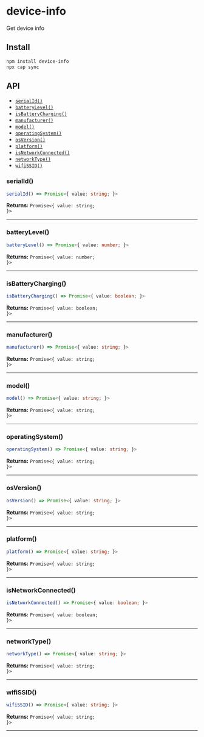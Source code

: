 # device-info

Get device info

## Install

```bash
npm install device-info
npx cap sync
```

## API

<docgen-index>

* [`serialId()`](#serialid)
* [`batteryLevel()`](#batterylevel)
* [`isBatteryCharging()`](#isbatterycharging)
* [`manufacturer()`](#manufacturer)
* [`model()`](#model)
* [`operatingSystem()`](#operatingsystem)
* [`osVersion()`](#osversion)
* [`platform()`](#platform)
* [`isNetworkConnected()`](#isnetworkconnected)
* [`networkType()`](#networktype)
* [`wifiSSID()`](#wifissid)

</docgen-index>

<docgen-api>
<!--Update the source file JSDoc comments and rerun docgen to update the docs below-->

### serialId()

```typescript
serialId() => Promise<{ value: string; }>
```

**Returns:** <code>Promise&lt;{ value: string; }&gt;</code>

--------------------


### batteryLevel()

```typescript
batteryLevel() => Promise<{ value: number; }>
```

**Returns:** <code>Promise&lt;{ value: number; }&gt;</code>

--------------------


### isBatteryCharging()

```typescript
isBatteryCharging() => Promise<{ value: boolean; }>
```

**Returns:** <code>Promise&lt;{ value: boolean; }&gt;</code>

--------------------


### manufacturer()

```typescript
manufacturer() => Promise<{ value: string; }>
```

**Returns:** <code>Promise&lt;{ value: string; }&gt;</code>

--------------------


### model()

```typescript
model() => Promise<{ value: string; }>
```

**Returns:** <code>Promise&lt;{ value: string; }&gt;</code>

--------------------


### operatingSystem()

```typescript
operatingSystem() => Promise<{ value: string; }>
```

**Returns:** <code>Promise&lt;{ value: string; }&gt;</code>

--------------------


### osVersion()

```typescript
osVersion() => Promise<{ value: string; }>
```

**Returns:** <code>Promise&lt;{ value: string; }&gt;</code>

--------------------


### platform()

```typescript
platform() => Promise<{ value: string; }>
```

**Returns:** <code>Promise&lt;{ value: string; }&gt;</code>

--------------------


### isNetworkConnected()

```typescript
isNetworkConnected() => Promise<{ value: boolean; }>
```

**Returns:** <code>Promise&lt;{ value: boolean; }&gt;</code>

--------------------


### networkType()

```typescript
networkType() => Promise<{ value: string; }>
```

**Returns:** <code>Promise&lt;{ value: string; }&gt;</code>

--------------------


### wifiSSID()

```typescript
wifiSSID() => Promise<{ value: string; }>
```

**Returns:** <code>Promise&lt;{ value: string; }&gt;</code>

--------------------

</docgen-api>
